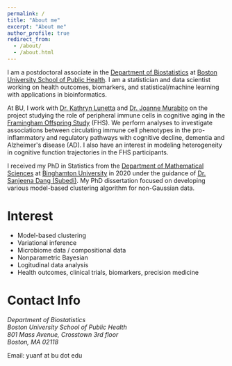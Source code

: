 ```yaml
---
permalink: /
title: "About me"
excerpt: "About me"
author_profile: true
redirect_from: 
  - /about/
  - /about.html
---
```


I am a postdoctoral associate in the [Department of Biostatistics](https://www.bu.edu/sph/about/departments/biostatistics/) at [Boston University School of Public Health](https://www.bu.edu/sph/). I am a statistician and data scientist working on health outcomes, biomarkers, and statistical/machine learning with applications in bioinformatics. 

At BU, I work with [Dr. Kathryn Lunetta](https://www.bu.edu/sph/profile/kathryn-lunetta/) and [Dr. Joanne Murabito](https://www.bumc.bu.edu/busm/profile/joanne-murabito/) on the project studying the role of peripheral immune cells in cognitive aging in the [Framingham Offspring Study](https://framinghamheartstudy.org/) (FHS). We perform analyses to investigate associations between circulating immune cell phenotypes in the pro-inflammatory and regulatory pathways with cognitive decline, dementia and Alzheimer's disease (AD). I also have an interest in modeling heterogeneity in cognitive function trajectories in the FHS participants.

I received my PhD in Statistics from the [Department of Mathematical Sciences](https://www2.math.binghamton.edu/p) at [Binghamton University](https://www.binghamton.edu/) in 2020 under the guidance of [Dr. Sanjeena Dang (Subedi)](https://sites.google.com/view/sanjeena/home?authuser=0). My PhD dissertation focused on developing various model-based clustering algorithm for non-Gaussian data.


# Interest

* Model-based clustering
* Variational inference
* Microbiome data / compositional data
* Nonparametric Bayesian
* Logitudinal data analysis
* Health outcomes, clinical trials, biomarkers, precision medicine


# Contact Info

<address>
  Department of Biostatistics<br /> Boston University School of Public Health<br /> 801 Mass Avenue, Crosstown 3rd floor<br /> Boston, MA 02118
</address>

Email: yuanf at bu dot edu
